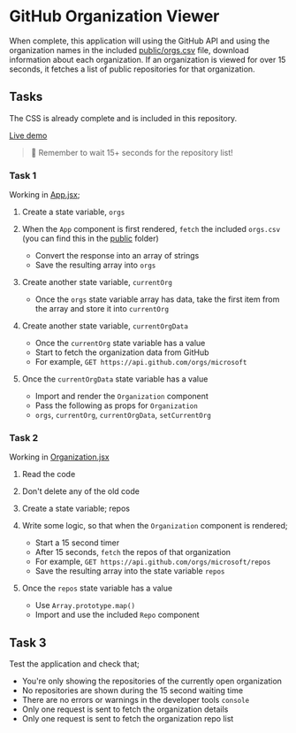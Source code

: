 # GitHub Organization Viewer

When complete, this application will using the GitHub API and using the organization names in the included [public/orgs.csv](./public/orgs.csv) file, download information about each organization. If an organization is viewed for over 15 seconds, it fetches a list of public repositories for that organization.

## Tasks

The CSS is already complete and is included in this repository.

[Live demo](https://dci-webdev.github.io/spa-react-github-organization-viewer/)

> 🐘 Remember to wait 15+ seconds for the repository list!

### Task 1

Working in [App.jsx](./src/App.jsx);

1. Create a state variable, `orgs`

2. When the `App` component is first rendered, `fetch` the included `orgs.csv` (you can find this in the [public](./public/) folder)

   - Convert the response into an array of strings
   - Save the resulting array into `orgs`

3. Create another state variable, `currentOrg`

   - Once the `orgs` state variable array has data, take the first item from the array and store it into `currentOrg`

4. Create another state variable, `currentOrgData`

   - Once the `currentOrg` state variable has a value
   - Start to fetch the organization data from GitHub
   - For example, `GET https://api.github.com/orgs/microsoft`

5. Once the `currentOrgData` state variable has a value

   - Import and render the `Organization` component
   - Pass the following as props for `Organization`
   - `orgs`, `currentOrg`, `currentOrgData`, `setCurrentOrg`

### Task 2

Working in [Organization.jsx](./src/components/Organization.jsx)

1. Read the code
2. Don't delete any of the old code
3. Create a state variable; repos
4. Write some logic, so that when the `Organization` component is rendered;

   - Start a 15 second timer
   - After 15 seconds, `fetch` the repos of that organization
   - For example, `GET https://api.github.com/orgs/microsoft/repos`
   - Save the resulting array into the state variable `repos`

5. Once the `repos` state variable has a value

   - Use `Array.prototype.map()`
   - Import and use the included `Repo` component

## Task 3

Test the application and check that;

- You're only showing the repositories of the currently open organization
- No repositories are shown during the 15 second waiting time
- There are no errors or warnings in the developer tools `console`
- Only one request is sent to fetch the organization details
- Only one request is sent to fetch the organization repo list
